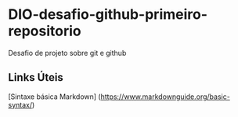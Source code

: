 # DIO-desafio-github-primeiro-repositorio
Desafio de projeto sobre git e github

## Links Úteis
[Sintaxe básica Markdown] (https://www.markdownguide.org/basic-syntax/)
